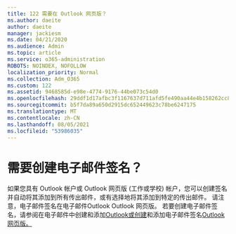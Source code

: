 ```yaml
---
title: 122 需要在 Outlook 网页版？
ms.author: daeite
author: daeite
manager: jackiesm
ms.date: 04/21/2020
ms.audience: Admin
ms.topic: article
ms.service: o365-administration
ROBOTS: NOINDEX, NOFOLLOW
localization_priority: Normal
ms.collection: Adm_O365
ms.custom: 122
ms.assetid: 9468585d-e98e-4774-9176-44be073c54d0
ms.openlocfilehash: 29ddf1d17afbc3f1167637d711afd5fe490aa44e4b158262cc891f0632c81c8c
ms.sourcegitcommit: b5f7da89a650d2915dc652449623c78be6247175
ms.translationtype: MT
ms.contentlocale: zh-CN
ms.lasthandoff: 08/05/2021
ms.locfileid: "53986035"
---
```

# <a name="need-to-create-an-email-signature"></a>需要创建电子邮件签名？

如果您具有 Outlook 帐户或 Outlook 网页版 (工作或学校) 帐户，您可以创建签名并自动将其添加到所有传出邮件，或有选择地将其添加到特定的传出邮件。 请注意，电子邮件签名在电子邮件Outlook Outlook 网页版。 若要创建电子邮件签名，请参阅在电子邮件中创建和添加[Outlook或创建](https://support.office.com/article/8ee5d4f4-68fd-464a-a1c1-0e1c80bb27f2.aspx)和添加电子邮件签名[Outlook 网页版。](https://support.office.com/article/5ff9dcfd-d3f1-447b-b2e9-39f91b074ea3.aspx)

